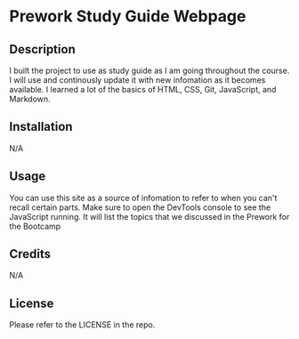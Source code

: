 # Prework Study Guide Webpage

## Description
I built the project to use as study guide as I am going throughout the course. I will use and continously update it with new infomation as it becomes available. I learned a lot of the basics of HTML, CSS, Git, JavaScript, and Markdown.

## Installation

N/A

## Usage

You can use this site as a source of infomation to refer to when you can't recall certain parts. Make sure to open the DevTools console to see the JavaScript running. It will list the topics that we discussed in the Prework for the Bootcamp

## Credits

N/A

## License

Please refer to the LICENSE in the repo.
